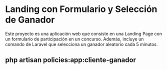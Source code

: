 # Landing con Formulario y Selección de Ganador

Este proyecto es una aplicación web que consiste en una Landing Page con un formulario de participación en un concurso. Además, incluye un comando de Laravel que selecciona un ganador aleatorio cada 5 minutos.

##   php artisan policies:app:cliente-ganador


